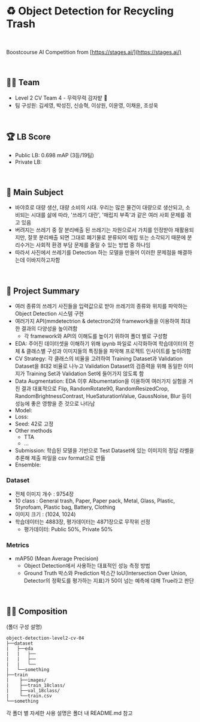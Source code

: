# ♻️ Object Detection for Recycling Trash

</br>

Boostcourse AI Competition from [https://stages.ai/](https://stages.ai/)

</br>

## 👨‍🌾 Team

- Level 2 CV Team 4 - 무럭무럭 감자밭 🥔
- 팀 구성원: 김세영, 박성진, 신승혁, 이상원, 이윤영, 이채윤, 조성욱

</br>

## 🏆 LB Score

- Public LB: 0.698 mAP (3등/19팀)
- Private LB: 

</br>

## 🎈 Main Subject

- 바야흐로 대량 생산, 대량 소비의 시대. 우리는 많은 물건이 대량으로 생산되고, 소비되는 시대를 삶에 따라, '쓰레기 대란', '매립지 부족'과 같은 여러 사회 문제를 겪고 있음
- 버려지는 쓰레기 중 잘 분리배출 된 쓰레기는 자원으로서 가치를 인정받아 재활용되지만, 잘못 분리배출 되면 그대로 폐기물로 분류되어 매립 또는 소각되기 때문에 분리수거는 사회적 환경 부담 문제를 줄일 수 있는 방법 중 하나임 
- 따라서 사진에서 쓰레기를 Detection 하는 모델을 만들어 이러한 문제점을 해결하는데 이바지하고자함

</br>

## 🔑 Project Summary

- 여러 종류의 쓰레기 사진들을 입력값으로 받아 쓰레기의 종류와 위치를 파악하는 Object Detection 시스템 구현
- 여러가지 API(mmdetectrion & detectron2)와 framework들을 이용하여 최대한 결과의 다양성을 높이려함
    - 각 framework와 API의 이해도를 높이기 위하여 폴더 별로 구성함
- EDA: 주어진 데이터셋을 이해하기 위해 ipynb 파일로 시각화하여 학습데이터의 전체 & 클래스별 구성과 이미지들의 특징들을 파악해 프로젝트 인사이트를 높이려함
- CV Strategy: 각 클래스의 비율을 고려하여 Training Dataset과 Validation Dataset을 8대2 비율로 나누고 Validation Dataset의 검증력을 위해 동일한 이미지가 Training Set과 Validation Set에 들어가지 않도록 함
- Data Augmentation: EDA 이후 Albumentation을 이용하여 여러가지 실험을 거친 결과 대표적으로 Flip, RandomRotate90, RandomResizedCrop, RandomBrightnessContrast, HueSaturationValue, GaussNoise, Blur 등이 성능에 좋은 영향을 준 것으로 나타남
- Model: 
- Loss: 
- Seed: 42로 고정
- Other methods
    - TTA
    - ...
- Submission: 학습된 모델을 기반으로 Test Dataset에 있는 이미지의 정답 라벨을 추론해 제출 파일을 csv format으로 만듦
- Ensemble: 

### Dataset

- 전체 이미지 개수 : 9754장
- 10 class : General trash, Paper, Paper pack, Metal, Glass, Plastic, Styrofoam, Plastic bag, Battery, Clothing
- 이미지 크기 : (1024, 1024)
- 학습데이터는 4883장, 평가데이터는 4871장으로 무작위 선정
    - 평가데이터: Public 50%, Private 50%

### Metrics

- mAP50 (Mean Average Precision)
    - Object Detection에서 사용하는 대표적인 성능 측정 방법
    - Ground Truth 박스와 Prediction 박스간 IoU(Intersection Over Union, Detector의 정확도를 평가하는 지표)가 50이 넘는 예측에 대해 True라고 판단

</br>

## 💁‍♀️ Composition

(폴더 구성 설명)
```
object-detection-level2-cv-04
├──dataset
|   ├──eda
|   |   ├──
|   |   ├──
|   |   └──
|   └──something   
├──train
|    ├──images/
|    ├──train_18class/
|    ├──val_18class/
|    └──train.csv
└──something
```

각 폴더 별 자세한 사용 설명은 폴더 내 README.md 참고